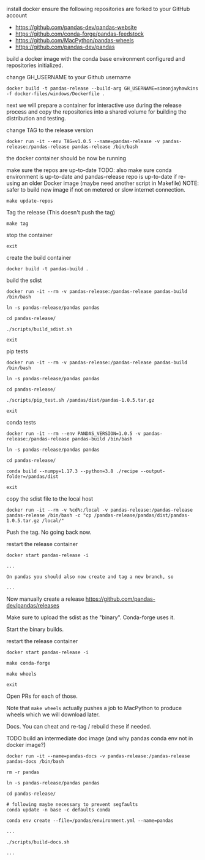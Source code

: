 

install docker
ensure the following repositories are forked to your GitHub account
  - https://github.com/pandas-dev/pandas-website
  - https://github.com/conda-forge/pandas-feedstock
  - https://github.com/MacPython/pandas-wheels
  - https://github.com/pandas-dev/pandas   


build a docker image with the conda base environment configured and repositories initialized.

change GH_USERNAME to your Github username

```
docker build -t pandas-release --build-arg GH_USERNAME=simonjayhawkins -f docker-files/windows/Dockerfile .
```

next we will prepare a container for interactive use during the release process and copy the repositories
into a shared volume for building the distribution and testing.

change TAG to the release version

```
docker run -it --env TAG=v1.0.5 --name=pandas-release -v pandas-release:/pandas-release pandas-release /bin/bash
```

the docker container should be now be running

make sure the repos are up-to-date
TODO: also make sure conda environment is up-to-date and pandas-release repo is up-to-date if
re-using an older Docker image (maybe need another script in Makefile)
NOTE: safer to build new image if not on metered or slow internet connection.

```
make update-repos
```

Tag the release (This doesn't push the tag)

```
make tag
```

stop the container
```
exit
```

create the build container

```
docker build -t pandas-build .
```

build the sdist

```
docker run -it --rm -v pandas-release:/pandas-release pandas-build /bin/bash

ln -s pandas-release/pandas pandas

cd pandas-release/

./scripts/build_sdist.sh

exit
```

pip tests

```
docker run -it --rm -v pandas-release:/pandas-release pandas-build /bin/bash

ln -s pandas-release/pandas pandas

cd pandas-release/

./scripts/pip_test.sh /pandas/dist/pandas-1.0.5.tar.gz

exit

```

conda tests

```
docker run -it --rm --env PANDAS_VERSION=1.0.5 -v pandas-release:/pandas-release pandas-build /bin/bash

ln -s pandas-release/pandas pandas

cd pandas-release/

conda build --numpy=1.17.3 --python=3.8 ./recipe --output-folder=/pandas/dist

exit

```

copy the sdist file to the local host

```
docker run -it --rm -v %cd%:/local -v pandas-release:/pandas-release pandas-release /bin/bash -c "cp /pandas-release/pandas/dist/pandas-1.0.5.tar.gz /local/"
```

Push the tag. No going back now.

restart the release container

```
docker start pandas-release -i

...

On pandas you should also now create and tag a new branch, so

...
```

Now manually create a release https://github.com/pandas-dev/pandas/releases

Make sure to upload the sdist as the "binary". Conda-forge uses it.


Start the binary builds.

restart the release container

```
docker start pandas-release -i

make conda-forge

make wheels

exit
```

Open PRs for each of those.

Note that `make wheels` actually pushes a job to MacPython to produce wheels which we will download later.


Docs. You can cheat and re-tag / rebuild these if needed.

<!-- doc:
	docker run -it \
		--name=pandas-docs \
		-v ${CURDIR}/pandas:/pandas \
		-v ${CURDIR}/scripts/build-docs.sh:/build-docs.sh \
		pandas-docs \
		/build-docs.sh -->

TODO build an intermediate doc image (and why pandas conda env not in docker image?)
```
docker run -it --name=pandas-docs -v pandas-release:/pandas-release pandas-docs /bin/bash

rm -r pandas

ln -s pandas-release/pandas pandas

cd pandas-release/

# following maybe necessary to prevent segfaults
conda update -n base -c defaults conda

conda env create --file=/pandas/environment.yml --name=pandas

...

./scripts/build-docs.sh

...
```
